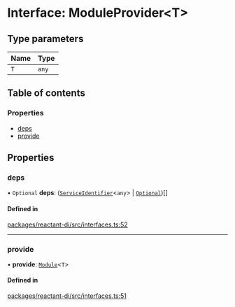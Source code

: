 # Interface: ModuleProvider<T\>

## Type parameters

| Name | Type |
| :------ | :------ |
| `T` | `any` |

## Table of contents

### Properties

- [deps](ModuleProvider.md#deps)
- [provide](ModuleProvider.md#provide)

## Properties

### deps

• `Optional` **deps**: ([`ServiceIdentifier`](../modules.md#serviceidentifier)<`any`\> \| [`Optional`](../classes/Optional.md))[]

#### Defined in

[packages/reactant-di/src/interfaces.ts:52](https://github.com/unadlib/reactant/blob/3696addb/packages/reactant-di/src/interfaces.ts#L52)

___

### provide

• **provide**: [`Module`](Module.md)<`T`\>

#### Defined in

[packages/reactant-di/src/interfaces.ts:51](https://github.com/unadlib/reactant/blob/3696addb/packages/reactant-di/src/interfaces.ts#L51)
